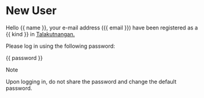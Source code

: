 <div class="box-column">
<h1>New User</h1>

<p class="content">
    Hello {{ name }}, your e-mail address ({{ email }}) have been registered as a {{ kind }} in <a class="home-page-url" href="{{ homePageURL }}">Talakutnangan.</a>
</p>

<p class ="content">Please log in using the following password:</p>

<div class="line">
<p class="pass">{{ password }}</p>
</div>

<p class="note">Note</p>
<p class="note">Upon logging in, do not share the password and change the default password.</p>
</div>
